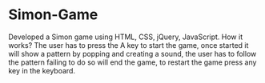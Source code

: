# Simon-Game
Developed a Simon game using HTML, CSS, jQuery, JavaScript. How it works? The user has to press the A key to start the game, once started it will show a pattern by popping and creating a sound, the user has to follow the pattern failing to do so will end the game, to restart the game press any key in the keyboard.
